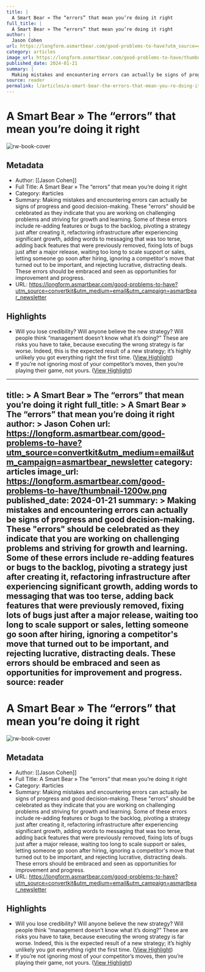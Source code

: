 ```yaml
---
title: |
  A Smart Bear » The “errors” that mean you’re doing it right
full_title: |
  A Smart Bear » The “errors” that mean you’re doing it right
author: |
  Jason Cohen
url: https://longform.asmartbear.com/good-problems-to-have?utm_source=convertkit&utm_medium=email&utm_campaign=asmartbear_newsletter
category: articles
image_url: https://longform.asmartbear.com/good-problems-to-have/thumbnail-1200w.png
published_date: 2024-01-21
summary: |
  Making mistakes and encountering errors can actually be signs of progress and good decision-making. These "errors" should be celebrated as they indicate that you are working on challenging problems and striving for growth and learning. Some of these errors include re-adding features or bugs to the backlog, pivoting a strategy just after creating it, refactoring infrastructure after experiencing significant growth, adding words to messaging that was too terse, adding back features that were previously removed, fixing lots of bugs just after a major release, waiting too long to scale support or sales, letting someone go soon after hiring, ignoring a competitor's move that turned out to be important, and rejecting lucrative, distracting deals. These errors should be embraced and seen as opportunities for improvement and progress.
source: reader
permalink: l/articles/a-smart-bear-the-errors-that-mean-you-re-doing-it-right
---
```

# A Smart Bear » The “errors” that mean you’re doing it right

![rw-book-cover](https://longform.asmartbear.com/good-problems-to-have/thumbnail-1200w.png)

## Metadata
- Author: [[Jason Cohen]]
- Full Title: A Smart Bear » The “errors” that mean you’re doing it right
- Category: #articles
- Summary: Making mistakes and encountering errors can actually be signs of progress and good decision-making. These "errors" should be celebrated as they indicate that you are working on challenging problems and striving for growth and learning. Some of these errors include re-adding features or bugs to the backlog, pivoting a strategy just after creating it, refactoring infrastructure after experiencing significant growth, adding words to messaging that was too terse, adding back features that were previously removed, fixing lots of bugs just after a major release, waiting too long to scale support or sales, letting someone go soon after hiring, ignoring a competitor's move that turned out to be important, and rejecting lucrative, distracting deals. These errors should be embraced and seen as opportunities for improvement and progress.
- URL: https://longform.asmartbear.com/good-problems-to-have?utm_source=convertkit&utm_medium=email&utm_campaign=asmartbear_newsletter

## Highlights
- Will you lose credibility? Will anyone believe the new strategy? Will people think “management doesn’t know what it’s doing?” These are risks you have to take, because executing the wrong strategy is far worse. Indeed, this is the expected result of a new strategy; it’s highly unlikely you got everything right the first time. ([View Highlight](https://read.readwise.io/read/01hvb7scmvhg6b2qrq3y76dm0c))
- If you’re not ignoring most of your competitor’s moves, then you’re playing their game, not yours. ([View Highlight](https://read.readwise.io/read/01hvb7txswx63n3rpgmsq2vs7p))


---
title: >
  A Smart Bear » The “errors” that mean you’re doing it right
full_title: >
  A Smart Bear » The “errors” that mean you’re doing it right
author: >
  Jason Cohen
url: https://longform.asmartbear.com/good-problems-to-have?utm_source=convertkit&utm_medium=email&utm_campaign=asmartbear_newsletter
category: articles
image_url: https://longform.asmartbear.com/good-problems-to-have/thumbnail-1200w.png
published_date: 2024-01-21
summary: >
  Making mistakes and encountering errors can actually be signs of progress and good decision-making. These "errors" should be celebrated as they indicate that you are working on challenging problems and striving for growth and learning. Some of these errors include re-adding features or bugs to the backlog, pivoting a strategy just after creating it, refactoring infrastructure after experiencing significant growth, adding words to messaging that was too terse, adding back features that were previously removed, fixing lots of bugs just after a major release, waiting too long to scale support or sales, letting someone go soon after hiring, ignoring a competitor's move that turned out to be important, and rejecting lucrative, distracting deals. These errors should be embraced and seen as opportunities for improvement and progress.
source: reader
---
# A Smart Bear » The “errors” that mean you’re doing it right

![rw-book-cover](https://longform.asmartbear.com/good-problems-to-have/thumbnail-1200w.png)

## Metadata
- Author: [[Jason Cohen]]
- Full Title: A Smart Bear » The “errors” that mean you’re doing it right
- Category: #articles
- Summary: Making mistakes and encountering errors can actually be signs of progress and good decision-making. These "errors" should be celebrated as they indicate that you are working on challenging problems and striving for growth and learning. Some of these errors include re-adding features or bugs to the backlog, pivoting a strategy just after creating it, refactoring infrastructure after experiencing significant growth, adding words to messaging that was too terse, adding back features that were previously removed, fixing lots of bugs just after a major release, waiting too long to scale support or sales, letting someone go soon after hiring, ignoring a competitor's move that turned out to be important, and rejecting lucrative, distracting deals. These errors should be embraced and seen as opportunities for improvement and progress.
- URL: https://longform.asmartbear.com/good-problems-to-have?utm_source=convertkit&utm_medium=email&utm_campaign=asmartbear_newsletter

## Highlights
- Will you lose credibility? Will anyone believe the new strategy? Will people think “management doesn’t know what it’s doing?” These are risks you have to take, because executing the wrong strategy is far worse. Indeed, this is the expected result of a new strategy; it’s highly unlikely you got everything right the first time. ([View Highlight](https://read.readwise.io/read/01hvb7scmvhg6b2qrq3y76dm0c))
- If you’re not ignoring most of your competitor’s moves, then you’re playing their game, not yours. ([View Highlight](https://read.readwise.io/read/01hvb7txswx63n3rpgmsq2vs7p))


